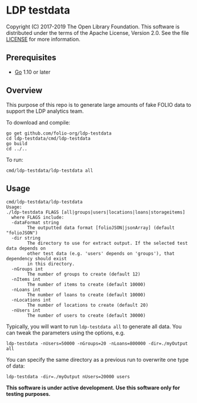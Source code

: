 LDP testdata
===

Copyright (C) 2017-2019 The Open Library Foundation.  This software is 
distributed under the
terms of the Apache License, Version 2.0.  See the file
[LICENSE](https://github.com/folio-org/ldp/blob/master/LICENSE) for
more information.


Prerequisites
-------------------

* [Go](https://golang.org) 1.10 or later

Overview
--------

This purpose of this repo is to generate large amounts of fake FOLIO data to support the LDP analytics team.

To download and compile:

```shell
go get github.com/folio-org/ldp-testdata
cd ldp-testdata/cmd/ldp-testdata
go build
cd ../..
```

To run:
```shell
cmd/ldp-testdata/ldp-testdata all
```

Usage
--------
```
cmd/ldp-testdata/ldp-testdata
Usage:
./ldp-testdata FLAGS [all|groups|users|locations|loans|storageitems]
  where FLAGS include:
  -dataFormat string
    	The outputted data format [folioJSON|jsonArray] (default "folioJSON")
  -dir string
    	The directory to use for extract output. If the selected test data depends on
    	other test data (e.g. 'users' depends on 'groups'), that dependency should exist
    	in this directory.
  -nGroups int
    	The number of groups to create (default 12)
  -nItems int
    	The number of items to create (default 10000)
  -nLoans int
    	The number of loans to create (default 10000)
  -nLocations int
    	The number of locations to create (default 20)
  -nUsers int
    	The number of users to create (default 30000)
```

Typically, you will want to run `ldp-testdata all` to generate all data. You can tweak the parameters
using the options, e.g.

```shell
ldp-testdata -nUsers=50000 -nGroups=20 -nLoans=800000 -dir=./myOutput all
```

You can specify the same directory as a previous run to overwrite one type of data:
```shell
ldp-testdata -dir=./myOutput nUsers=20000 users
```

**This software is under active development. Use this software only for testing purposes.**
